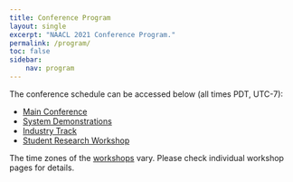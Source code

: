 ```yaml
---
title: Conference Program
layout: single
excerpt: "NAACL 2021 Conference Program."
permalink: /program/
toc: false
sidebar:
    nav: program
---
```


The conference schedule can be accessed below (all times PDT, UTC-7):

* [Main Conference](/conference-program/main/program.html)
* [System Demonstrations](/conference-program/demo/program.html)
* [Industry Track](/conference-program/industry/program.html)
* [Student Research Workshop](/conference-program/srw/program.html)

The time zones of the [workshops](https://2021.naacl.org/program/workshops/) vary. Please check individual workshop pages for details.
